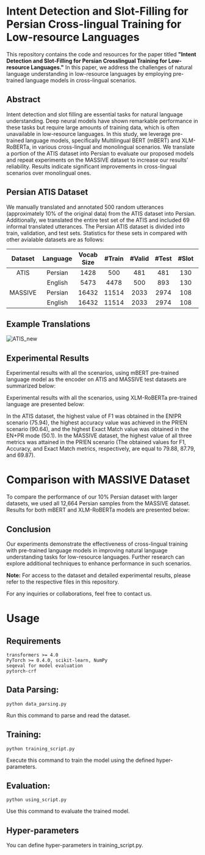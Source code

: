 # Intent Detection and Slot-Filling for Persian Cross-lingual Training for Low-resource Languages
This repository contains the code and resources for the paper titled **"Intent Detection and Slot-Filling for Persian Crosslingual Training for Low-resource Languages."** In this paper, we address the challenges of natural language understanding in low-resource languages by employing pre-trained language models in cross-lingual scenarios.

## Abstract

Intent detection and slot filling are essential tasks for natural language understanding. Deep neural models have shown remarkable performance in these tasks but require large amounts of training data, which is often unavailable in low-resource languages. In this study, we leverage pre-trained language models, specifically Multilingual BERT (mBERT) and XLM-RoBERTa, in various cross-lingual and monolingual scenarios. We translate a portion of the ATIS dataset into Persian to evaluate our proposed models and repeat experiments on the MASSIVE dataset to increase our results’ reliability. Results indicate significant improvements in cross-lingual scenarios over monolingual ones.

## Persian ATIS Dataset

We manually translated and annotated 500 random utterances (approximately 10% of the original data) from the ATIS dataset into Persian. Additionally, we translated the entire test set of the ATIS and included 69 informal translated utterances. The Persian ATIS dataset is divided into train, validation, and test sets. Statistics for these sets in compared with other avialable datasets are as follows:

| Dataset      | Language       | Vocab Size    | #Train        | #Valid        | #Test         | #Slot         | #Intent
| :---:        |     :---:      |    :---:      |    :---:      |    :---:      |    :---:      |    :---:      |    :---:      |
| ATIS         | Persian        | 1428          | 500           | 481           | 481           | 130           | 26            |
|              | English        | 5473          | 4478          | 500           | 893           | 130           | 26            |
| MASSIVE      | Persian        | 16432         | 11514         | 2033          | 2974          | 108           | 60            |
|              | English        | 16432         | 11514         | 2033          | 2974          | 108           | 60            |

## Example Translations

![ATIS_new](https://github.com/MobinZadkamali/Intent-Detection-and-Slot-Filling-for-Persian-Crosslingual-Training-for-Low-resource-Languages/assets/37911344/56adafef-9d0e-4b16-8dcb-7c657eacf8bb)

## Experimental Results

Experimental results with all the scenarios, using mBERT pre-trained language model as the encoder on ATIS and MASSIVE test datasets are summarized below:

Experimental results with all the scenarios, using XLM-RoBERTa pre-trained language are presented below:

In the ATIS dataset, the highest value of F1 was obtained in the EN!PR scenario (75.94), the highest accuracy value was achieved in the PR!EN scenario (90.64), and the highest Exact Match value was obtained in the EN+PR mode (50.1). In the MASSIVE dataset, the highest value of all three metrics was attained in the PR!EN scenario (The obtained values for F1, Accuracy, and Exact Match metrics, respectively, are equal to 79.88, 87.79, and 69.87).

# Comparison with MASSIVE Dataset

To compare the performance of our 10% Persian dataset with larger datasets, we used all 12,664 Persian samples from the MASSIVE dataset. Results for both mBERT and XLM-RoBERTa models are presented below:

## Conclusion

Our experiments demonstrate the effectiveness of cross-lingual training with pre-trained language models in improving natural language understanding tasks for low-resource languages. Further research can explore additional techniques to enhance performance in such scenarios.

**Note:** For access to the dataset and detailed experimental results, please refer to the respective files in this repository.

For any inquiries or collaborations, feel free to contact us.

# Usage
## Requirements

    transformers >= 4.0
    PyTorch >= 0.4.0, scikit-learn, NumPy
    seqeval for model evaluation
    pytorch-crf

## Data Parsing:

    python data_parsing.py

Run this command to parse and read the dataset.
    
## Training:

    python training_script.py

Execute this command to train the model using the defined hyper-parameters.
    
## Evaluation:

    python using_script.py

Use this command to evaluate the trained model.

## Hyper-parameters

You can define hyper-parameters in training_script.py.
